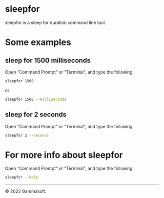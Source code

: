 # sleepfor

sleepfor is a sleep for duration command line tool.

# Some examples

## sleep for 1500 milliseconds

Open "Command Prompt" or "Terminal", and type the following:

```bash
sleepfor 1500
```

or

```bash
sleepfor 1500 --milliseconds
```

## sleep for 2 seconds

Open "Command Prompt" or "Terminal", and type the following:

```bash
sleepfor 2 --seconds
```

# For more info about sleepfor

Open "Command Prompt" or "Terminal", and type the following:

```bash
sleepfor --help
```

______________________________________________________________________________________________

© 2022 Gammasoft.

